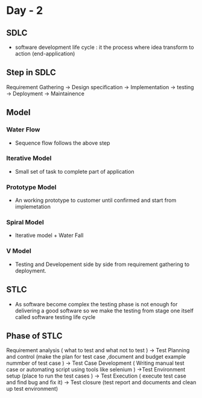 # Day - 2

## SDLC

- software development life cycle : it the process where idea transform to action (end-application)

## Step in SDLC

Requirement Gathering -> Design specification -> Implementation -> testing -> Deployment -> Maintainence

## Model

### Water Flow 
- Sequence flow follows the above step

### Iterative Model
- Small set of task to complete part of application

### Prototype Model
- An working prototype to customer until confirmed and start from implemetation

### Spiral  Model
- Iterative model + Water Fall

### V Model
- Testing and Developement side by side from requirement gathering to deployment.

## STLC

- As software become complex the testing phase is not enough for delivering a good software so we make the testing from stage one itself called software testing life cycle

## Phase of STLC

Requirement analysis ( what to test and what not to test ) -> Test Planning and control (make the plan for test case ,document and budget example nummber of test case ) -> Test Case Development ( Writing manual test case or automating script using tools like selenium ) ->Test Environment setup (place to run the test cases ) -> Test Execution ( execute test case and find bug and fix it) -> Test closure (test report and documents and clean up test environment)